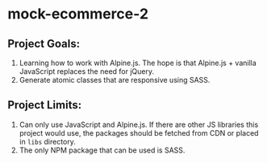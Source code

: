 # mock-ecommerce-2

## Project Goals:

1. Learning how to work with Alpine.js. The hope is that Alpine.js + vanilla JavaScript replaces the need for jQuery.
2. Generate atomic classes that are responsive using SASS.

## Project Limits:

1. Can only use JavaScript and Alpine.js. If there are other JS libraries this project would use, the packages should be fetched from CDN or placed in `libs` directory.
2. The only NPM package that can be used is SASS.
